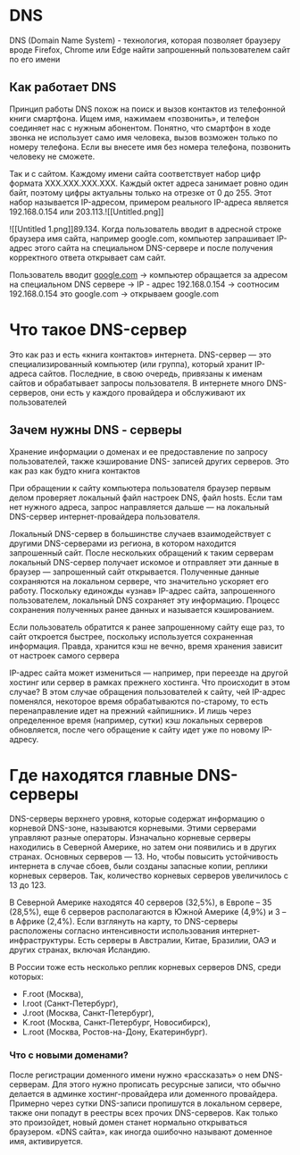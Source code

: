 # DNS

DNS (Domain Name System) - технология, которая позволяет браузеру вроде Firefox, Chrome или Edge найти запрошенный пользователем сайт по его имени

## Как работает DNS

Принцип работы DNS похож на поиск и вызов контактов из телефонной книги смартфона. Ищем имя, нажимаем «позвонить», и телефон соединяет нас с нужным абонентом. Понятно, что смартфон в ходе звонка не использует само имя человека, вызов возможен только по номеру телефона. Если вы внесете имя без номера телефона, позвонить человеку не сможете.

Так и с сайтом. Каждому имени сайта соответствует набор цифр формата ХХХ.ХХХ.ХХХ.ХХХ. Каждый октет адреса занимает ровно один байт, поэтому цифры актуальны только на отрезке от 0 до 255. Этот набор называется IP-адресом, примером реального IP-адреса является 192.168.0.154 или 203.113.![[Untitled.png]]

![[Untitled 1.png]]89.134. Когда пользователь вводит в адресной строке браузера имя сайта, например google.com, компьютер запрашивает IP-адрес этого сайта на специальном DNS-сервере и после получения корректного ответа открывает сам сайт.

Пользователь вводит [google.com](http://google.com) → компьютер обращается за адресом на специальном DNS сервере → IP - адрес 192.168.0.154 → соотносим  192.168.0.154 это google.com → открываем google.com

# Что такое DNS-сервер

Это как раз и есть «книга контактов» интернета. DNS-сервер — это специализированный компьютер (или группа), который хранит IP-адреса сайтов. Последние, в свою очередь, привязаны к именам сайтов и обрабатывает запросы пользователя. В интернете много DNS-серверов, они есть у каждого провайдера и обслуживают их пользователей

## Зачем нужны DNS - серверы

Хранение информации о доменах и ее предоставление по запросу пользователей, также кэширование DNS- записей других серверов. Это как раз как будто книга контактов

При обращении к сайту компьютера пользователя браузер первым делом проверяет локальный файл настроек DNS, файл hosts. Если там нет нужного адреса, запрос направляется дальше — на локальный DNS-сервер интернет-провайдера пользователя.

Локальный DNS-сервер в большинстве случаев взаимодействует с другими DNS-серверами из региона, в котором находится запрошенный сайт. После нескольких обращений к таким серверам локальный DNS-сервер получает искомое и отправляет эти данные в браузер — запрошенный сайт открывается. Полученные данные сохраняются на локальном сервере, что значительно ускоряет его работу. Поскольку единожды «узнав» IP-адрес сайта, запрошенного пользователем, локальный DNS сохраняет эту информацию. Процесс сохранения полученных ранее данных и называется кэшированием.

Если пользователь обратится к ранее запрошенному сайту еще раз, то сайт откроется быстрее, поскольку используется сохраненная информация. Правда, хранится кэш не вечно, время хранения зависит от настроек самого сервера

IP-адрес сайта может измениться — например, при переезде на другой хостинг или сервер в рамках прежнего хостинга. Что происходит в этом случае? В этом случае обращения пользователей к сайту, чей IP-адрес поменялся, некоторое время обрабатываются по-старому, то есть перенаправление идет на прежний «айпишник». И лишь через определенное время (например, сутки) кэш локальных серверов обновляется, после чего обращение к сайту идет уже по новому IP-адресу.

# Где находятся главные DNS-серверы

DNS-серверы верхнего уровня, которые содержат информацию о корневой DNS-зоне, называются корневыми. Этими серверами управляют разные операторы. Изначально корневые серверы находились в Северной Америке, но затем они появились и в других странах. Основных серверов — 13. Но, чтобы повысить устойчивость интернета в случае сбоев, были созданы запасные копии, реплики корневых серверов. Так, количество корневых серверов увеличилось с 13 до 123.

В Северной Америке находятся 40 серверов (32,5%), в Европе – 35 (28,5%), еще 6 серверов располагаются в Южной Америке (4,9%) и 3 – в Африке (2,4%). Если взглянуть на карту, то DNS-серверы расположены согласно интенсивности использования интернет-инфраструктуры. Есть серверы в Австралии, Китае, Бразилии, ОАЭ и других странах, включая Исландию.

В России тоже есть несколько реплик корневых серверов DNS, среди которых:

- F.root (Москва),
- I.root (Санкт-Петербург),
- J.root (Москва, Санкт-Петербург),
- K.root (Москва, Санкт-Петербург, Новосибирск),
- L.root (Москва, Ростов-на-Дону, Екатеринбург).

### Что с новыми доменами?

После регистрации доменного имени нужно «рассказать» о нем DNS-серверам. Для этого нужно прописать ресурсные записи, что обычно делается в админке хостинг-провайдера или доменного провайдера. Примерно через сутки DNS-записи пропишутся в локальном сервере, также они попадут в реестры всех прочих DNS-серверов. Как только это произойдет, новый домен станет нормально открываться браузером. «DNS сайта», как иногда ошибочно называют доменное имя, активируется.